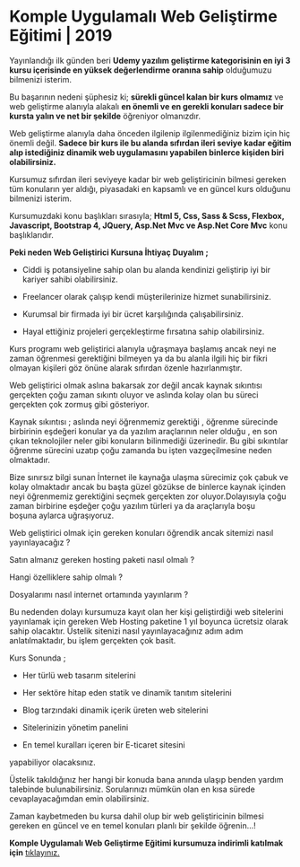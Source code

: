 # Komple Uygulamalı Web Geliştirme Eğitimi | 2019

Yayınlandığı ilk günden beri **Udemy yazılım geliştirme kategorisinin en iyi 3 kursu içerisinde en yüksek değerlendirme oranına sahip** olduğumuzu bilmenizi isterim.

Bu başarının nedeni şüphesiz ki; **sürekli güncel kalan bir kurs olmamız** ve web geliştirme alanıyla alakalı **en önemli ve en gerekli konuları sadece bir kursta yalın ve net bir şekilde** öğreniyor olmanızdır.

Web geliştirme alanıyla daha önceden ilgilenip ilgilenmediğiniz bizim için hiç önemli değil. **Sadece bir kurs ile bu alanda sıfırdan ileri seviye kadar eğitim alıp istediğiniz dinamik web uygulamasını yapabilen binlerce kişiden biri olabilirsiniz.**

Kursumuz sıfırdan ileri seviyeye kadar bir web geliştiricinin bilmesi gereken tüm konuların yer aldığı, piyasadaki en kapsamlı ve en güncel kurs olduğunu bilmenizi isterim.

Kursumuzdaki konu başlıkları sırasıyla; **Html 5, Css, Sass & Scss, Flexbox, Javascript, Bootstrap 4, JQuery, Asp.Net Mvc ve Asp.Net Core Mvc** konu başlıklarıdır.

**Peki neden Web Geliştirici Kursuna İhtiyaç Duyalım ;**

- Ciddi iş potansiyeline sahip olan bu alanda kendinizi geliştirip iyi bir kariyer sahibi olabilirsiniz.

- Freelancer olarak çalışıp kendi müşterilerinize hizmet sunabilirsiniz.

- Kurumsal bir firmada iyi bir ücret karşılığında çalışabilirsiniz.

- Hayal ettiğiniz projeleri gerçekleştirme fırsatına sahip olabilirsiniz.

Kurs programı web geliştirici alanıyla uğraşmaya başlamış ancak neyi ne zaman öğrenmesi gerektiğini bilmeyen ya da bu alanla ilgili hiç bir fikri olmayan kişileri göz önüne alarak sıfırdan özenle hazırlanmıştır.

Web geliştirici olmak aslına bakarsak zor değil ancak kaynak sıkıntısı gerçekten çoğu zaman sıkıntı oluyor ve aslında kolay olan bu süreci gerçekten çok zormuş gibi gösteriyor.

Kaynak sıkıntısı ; aslında neyi öğrenmemiz gerektiği , öğrenme sürecinde birbirinin eşdeğeri konular ya da yazılım araçlarının neler olduğu , en son çıkan teknolojiler neler gibi konuların bilinmediği üzerinedir. Bu gibi sıkıntılar öğrenme sürecini uzatıp çoğu zamanda bu işten vazgeçilmesine neden olmaktadır.

Bize sınırsız bilgi sunan İnternet ile kaynağa ulaşma sürecimiz çok çabuk ve kolay olmaktadır ancak bu başta güzel gözükse de binlerce kaynak içinden neyi öğrenmemiz gerektiğini seçmek gerçekten zor oluyor.Dolayısıyla çoğu zaman birbirine eşdeğer çoğu yazılım türleri ya da araçlarıyla boşu boşuna aylarca uğraşıyoruz.

Web geliştirici olmak için gereken konuları öğrendik ancak sitemizi nasıl yayınlayacağız ? 

Satın almanız gereken hosting paketi nasıl olmalı ?

Hangi özelliklere sahip olmalı ?

Dosyalarımı nasıl internet ortamında yayınlarım ?

Bu nedenden dolayı kursumuza kayıt olan her kişi geliştirdiği web sitelerini yayınlamak için gereken Web Hosting paketine 1 yıl boyunca ücretsiz olarak sahip olacaktır. Üstelik sitenizi nasıl yayınlayacağınız adım adım anlatılmaktadır, bu işlem gerçekten çok basit.

Kurs Sonunda ;

- Her türlü web tasarım sitelerini

- Her sektöre hitap eden statik ve dinamik tanıtım sitelerini

- Blog tarzındaki dinamik içerik üreten web sitelerini

- Sitelerinizin yönetim panelini

- En temel kuralları içeren bir E-ticaret sitesini

yapabiliyor olacaksınız.

Üstelik takıldığınız her hangi bir konuda bana anında ulaşıp benden yardım talebinde bulunabilirsiniz. Sorularınızı mümkün olan en kısa sürede cevaplayacağımdan emin olabilirsiniz.

Zaman kaybetmeden bu kursa dahil olup bir web geliştiricinin bilmesi gereken en güncel ve en temel konuları planlı bir şekilde öğrenin...!

**Komple Uygulamalı Web Geliştirme Eğitimi kursumuza indirimli katılmak için** [tıklayınız.](https://www.udemy.com/komple-web-developer-kursu/?couponCode=GITHUB27 "tıklayınız.")
